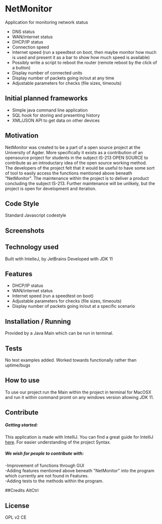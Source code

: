 
![]()

# NetMonitor
Application for monitoring network status
- DNS status
- WAN/internet status
- DHCP/IP status
- Connection speed
- Internet speed (run a speedtest on boot, then maybe       monitor how much is used and present it as a
bar to show how much speed is available)
- Possibly write a script to reboot the router (remote reboot by the click of a button)
- Display number of connected units
- Display number of packets going in/out at any time
- Adjustable parameters for checks (file sizes, timeouts)

## Initial planned frameworks
- Simple java command line application
- SQL hook for storing and presenting history
- XML/JSON API to get data on other devices

## Motivation
NetMonitor was created to be a part of a open source project at the University of Agder. 
More specifically it exists as a contribution of an opensource project for students in the subject IS-213 OPEN SOURCE
to contribute as an introductary idea of the open source working method.  
The developers of the project felt that it would be useful to have some sort of tool to easily access the functions mentioned above beneath "NetMonitor".
The maintenance within the project is to deliver a product concluding the subject IS-213. 
Further maintenance will be unlikely, but the project is open for development and iteration.

## Code Style
Standard Javascript codestyle

## Screenshots
## Technology used
Built with IntelleJ, by JetBrains
Developed with JDK 11

## Features
- DHCP/IP status
- WAN/internet status
- Internet speed (run a speedtest on boot)
- Adjustable parameters for checks (file sizes, timeouts)
- Display number of packets going in/out at a specific scenario


## Installation / Running
Provided by a Java Main which can be run in terminal.

## Tests
No test examples added. 
Worked towards functionally rather than uptime/bugs

## How to use 
To use our project run the Main within the project in terminal for MacOSX
 and run it within command promt on any windows version allowing JDK 11.
 
 ## Contribute
 ##### Getting started:  
 This application is made with IntelliJ. You can find a great guide for IntelliJ [here](https://www.jetbrains.com/idea/documentation/). 
 For easier understanding of the project Syntax.
 
 ##### We wish for people to contribute with:  
 -Improvement of functions through GUI  
 -Adding features mentioned above beneath "NetMonitor" into the 
 program which currently are not found in Features.  
 -Adding tests to the methods within the program.
 
 ##Credits
 AltCtrl
 
 ## License
 GPL v2
 CE
 
